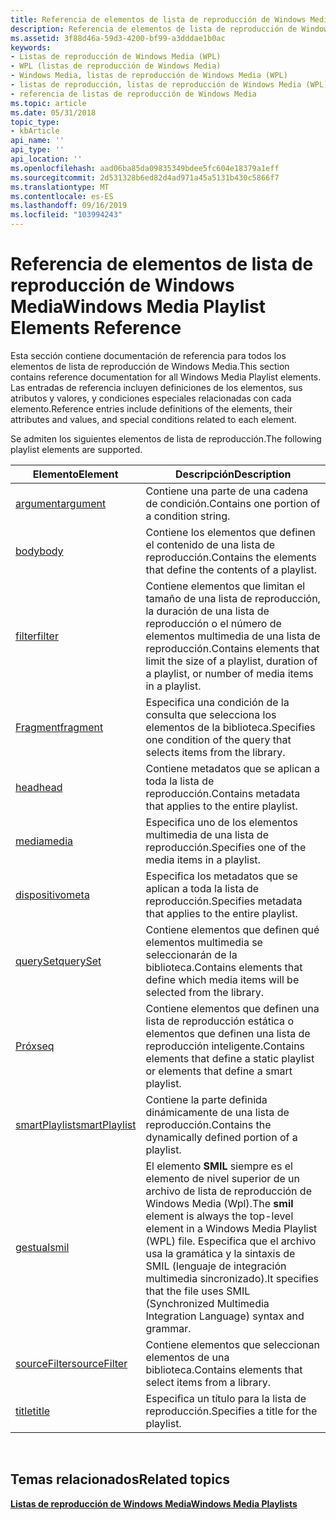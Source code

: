 ```yaml
---
title: Referencia de elementos de lista de reproducción de Windows Media
description: Referencia de elementos de lista de reproducción de Windows Media
ms.assetid: 3f88d46a-59d3-4200-bf99-a3dddae1b0ac
keywords:
- Listas de reproducción de Windows Media (WPL)
- WPL (listas de reproducción de Windows Media)
- Windows Media, listas de reproducción de Windows Media (WPL)
- listas de reproducción, listas de reproducción de Windows Media (WPL)
- referencia de listas de reproducción de Windows Media
ms.topic: article
ms.date: 05/31/2018
topic_type:
- kbArticle
api_name: ''
api_type: ''
api_location: ''
ms.openlocfilehash: aad06ba85da09835349bdee5fc604e18379a1eff
ms.sourcegitcommit: 2d531328b6ed82d4ad971a45a5131b430c5866f7
ms.translationtype: MT
ms.contentlocale: es-ES
ms.lasthandoff: 09/16/2019
ms.locfileid: "103994243"
---
```

# <a name="windows-media-playlist-elements-reference"></a><span data-ttu-id="bb790-108">Referencia de elementos de lista de reproducción de Windows Media</span><span class="sxs-lookup"><span data-stu-id="bb790-108">Windows Media Playlist Elements Reference</span></span>

<span data-ttu-id="bb790-109">Esta sección contiene documentación de referencia para todos los elementos de lista de reproducción de Windows Media.</span><span class="sxs-lookup"><span data-stu-id="bb790-109">This section contains reference documentation for all Windows Media Playlist elements.</span></span> <span data-ttu-id="bb790-110">Las entradas de referencia incluyen definiciones de los elementos, sus atributos y valores, y condiciones especiales relacionadas con cada elemento.</span><span class="sxs-lookup"><span data-stu-id="bb790-110">Reference entries include definitions of the elements, their attributes and values, and special conditions related to each element.</span></span>

<span data-ttu-id="bb790-111">Se admiten los siguientes elementos de lista de reproducción.</span><span class="sxs-lookup"><span data-stu-id="bb790-111">The following playlist elements are supported.</span></span>



| <span data-ttu-id="bb790-112">Elemento</span><span class="sxs-lookup"><span data-stu-id="bb790-112">Element</span></span>                                    | <span data-ttu-id="bb790-113">Descripción</span><span class="sxs-lookup"><span data-stu-id="bb790-113">Description</span></span>                                                                                                                                                                                          |
|--------------------------------------------|------------------------------------------------------------------------------------------------------------------------------------------------------------------------------------------------------|
| [<span data-ttu-id="bb790-114">argument</span><span class="sxs-lookup"><span data-stu-id="bb790-114">argument</span></span>](argument-element.md)           | <span data-ttu-id="bb790-115">Contiene una parte de una cadena de condición.</span><span class="sxs-lookup"><span data-stu-id="bb790-115">Contains one portion of a condition string.</span></span>                                                                                                                                                          |
| [<span data-ttu-id="bb790-116">body</span><span class="sxs-lookup"><span data-stu-id="bb790-116">body</span></span>](body-element.md)                   | <span data-ttu-id="bb790-117">Contiene los elementos que definen el contenido de una lista de reproducción.</span><span class="sxs-lookup"><span data-stu-id="bb790-117">Contains the elements that define the contents of a playlist.</span></span>                                                                                                                                        |
| [<span data-ttu-id="bb790-118">filter</span><span class="sxs-lookup"><span data-stu-id="bb790-118">filter</span></span>](filter-element.md)               | <span data-ttu-id="bb790-119">Contiene elementos que limitan el tamaño de una lista de reproducción, la duración de una lista de reproducción o el número de elementos multimedia de una lista de reproducción.</span><span class="sxs-lookup"><span data-stu-id="bb790-119">Contains elements that limit the size of a playlist, duration of a playlist, or number of media items in a playlist.</span></span>                                                                                 |
| [<span data-ttu-id="bb790-120">Fragment</span><span class="sxs-lookup"><span data-stu-id="bb790-120">fragment</span></span>](fragment-element.md)           | <span data-ttu-id="bb790-121">Especifica una condición de la consulta que selecciona los elementos de la biblioteca.</span><span class="sxs-lookup"><span data-stu-id="bb790-121">Specifies one condition of the query that selects items from the library.</span></span>                                                                                                                            |
| [<span data-ttu-id="bb790-122">head</span><span class="sxs-lookup"><span data-stu-id="bb790-122">head</span></span>](head-element.md)                   | <span data-ttu-id="bb790-123">Contiene metadatos que se aplican a toda la lista de reproducción.</span><span class="sxs-lookup"><span data-stu-id="bb790-123">Contains metadata that applies to the entire playlist.</span></span>                                                                                                                                               |
| [<span data-ttu-id="bb790-124">media</span><span class="sxs-lookup"><span data-stu-id="bb790-124">media</span></span>](media-element.md)                 | <span data-ttu-id="bb790-125">Especifica uno de los elementos multimedia de una lista de reproducción.</span><span class="sxs-lookup"><span data-stu-id="bb790-125">Specifies one of the media items in a playlist.</span></span>                                                                                                                                                      |
| [<span data-ttu-id="bb790-126">dispositivo</span><span class="sxs-lookup"><span data-stu-id="bb790-126">meta</span></span>](meta-element.md)                   | <span data-ttu-id="bb790-127">Especifica los metadatos que se aplican a toda la lista de reproducción.</span><span class="sxs-lookup"><span data-stu-id="bb790-127">Specifies metadata that applies to the entire playlist.</span></span>                                                                                                                                              |
| [<span data-ttu-id="bb790-128">querySet</span><span class="sxs-lookup"><span data-stu-id="bb790-128">querySet</span></span>](queryset-element.md)           | <span data-ttu-id="bb790-129">Contiene elementos que definen qué elementos multimedia se seleccionarán de la biblioteca.</span><span class="sxs-lookup"><span data-stu-id="bb790-129">Contains elements that define which media items will be selected from the library.</span></span>                                                                                                                   |
| [<span data-ttu-id="bb790-130">Próx</span><span class="sxs-lookup"><span data-stu-id="bb790-130">seq</span></span>](seq-element.md)                     | <span data-ttu-id="bb790-131">Contiene elementos que definen una lista de reproducción estática o elementos que definen una lista de reproducción inteligente.</span><span class="sxs-lookup"><span data-stu-id="bb790-131">Contains elements that define a static playlist or elements that define a smart playlist.</span></span>                                                                                                            |
| [<span data-ttu-id="bb790-132">smartPlaylist</span><span class="sxs-lookup"><span data-stu-id="bb790-132">smartPlaylist</span></span>](smartplaylist-element.md) | <span data-ttu-id="bb790-133">Contiene la parte definida dinámicamente de una lista de reproducción.</span><span class="sxs-lookup"><span data-stu-id="bb790-133">Contains the dynamically defined portion of a playlist.</span></span>                                                                                                                                              |
| [<span data-ttu-id="bb790-134">gestual</span><span class="sxs-lookup"><span data-stu-id="bb790-134">smil</span></span>](smil-element.md)                   | <span data-ttu-id="bb790-135">El elemento **SMIL** siempre es el elemento de nivel superior de un archivo de lista de reproducción de Windows Media (Wpl).</span><span class="sxs-lookup"><span data-stu-id="bb790-135">The **smil** element is always the top-level element in a Windows Media Playlist (WPL) file.</span></span> <span data-ttu-id="bb790-136">Especifica que el archivo usa la gramática y la sintaxis de SMIL (lenguaje de integración multimedia sincronizado).</span><span class="sxs-lookup"><span data-stu-id="bb790-136">It specifies that the file uses SMIL (Synchronized Multimedia Integration Language) syntax and grammar.</span></span> |
| [<span data-ttu-id="bb790-137">sourceFilter</span><span class="sxs-lookup"><span data-stu-id="bb790-137">sourceFilter</span></span>](sourcefilter-element.md)   | <span data-ttu-id="bb790-138">Contiene elementos que seleccionan elementos de una biblioteca.</span><span class="sxs-lookup"><span data-stu-id="bb790-138">Contains elements that select items from a library.</span></span>                                                                                                                                                  |
| [<span data-ttu-id="bb790-139">title</span><span class="sxs-lookup"><span data-stu-id="bb790-139">title</span></span>](title-element--wpl.md)            | <span data-ttu-id="bb790-140">Especifica un título para la lista de reproducción.</span><span class="sxs-lookup"><span data-stu-id="bb790-140">Specifies a title for the playlist.</span></span>                                                                                                                                                                  |



 

## <a name="related-topics"></a><span data-ttu-id="bb790-141">Temas relacionados</span><span class="sxs-lookup"><span data-stu-id="bb790-141">Related topics</span></span>

<dl> <dt>

[<span data-ttu-id="bb790-142">**Listas de reproducción de Windows Media**</span><span class="sxs-lookup"><span data-stu-id="bb790-142">**Windows Media Playlists**</span></span>](windows-media-playlists.md)
</dt> </dl>

 

 




